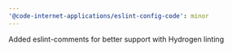 ```yaml
---
'@code-internet-applications/eslint-config-code': minor
---
```


Added eslint-comments for better support with Hydrogen linting
